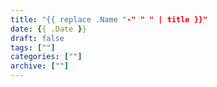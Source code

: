 ```yaml
---
title: "{{ replace .Name "-" " " | title }}"
date: {{ .Date }}
draft: false
tags: [""]
categories: [""]
archive: [""]
---
```


